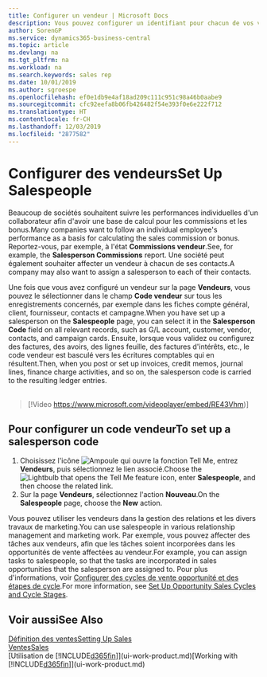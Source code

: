 ```yaml
---
title: Configurer un vendeur | Microsoft Docs
description: Vous pouvez configurer un identifiant pour chacun de vos vendeurs, afin de pouvoir suivre les performances de la personne ou affecter un vendeur à un contact.
author: SorenGP
ms.service: dynamics365-business-central
ms.topic: article
ms.devlang: na
ms.tgt_pltfrm: na
ms.workload: na
ms.search.keywords: sales rep
ms.date: 10/01/2019
ms.author: sgroespe
ms.openlocfilehash: ef0e1db9e4af18ad209c111c951c98a46b0aabe9
ms.sourcegitcommit: cfc92eefa8b06fb426482f54e393f0e6e222f712
ms.translationtype: HT
ms.contentlocale: fr-CH
ms.lasthandoff: 12/03/2019
ms.locfileid: "2877582"
---
```

# <a name="set-up-salespeople"></a><span data-ttu-id="47f38-103">Configurer des vendeurs</span><span class="sxs-lookup"><span data-stu-id="47f38-103">Set Up Salespeople</span></span>
<span data-ttu-id="47f38-104">Beaucoup de sociétés souhaitent suivre les performances individuelles d'un collaborateur afin d'avoir une base de calcul pour les commissions et les bonus.</span><span class="sxs-lookup"><span data-stu-id="47f38-104">Many companies want to follow an individual employee's performance as a basis for calculating the sales commission or bonus.</span></span> <span data-ttu-id="47f38-105">Reportez-vous, par exemple, à l'état **Commissions vendeur**.</span><span class="sxs-lookup"><span data-stu-id="47f38-105">See, for example, the **Salesperson Commissions** report.</span></span> <span data-ttu-id="47f38-106">Une société peut également souhaiter affecter un vendeur à chacun de ses contacts.</span><span class="sxs-lookup"><span data-stu-id="47f38-106">A company may also want to assign a salesperson to each of their contacts.</span></span>

<span data-ttu-id="47f38-107">Une fois que vous avez configuré un vendeur sur la page **Vendeurs**, vous pouvez le sélectionner dans le champ **Code vendeur** sur tous les enregistrements concernés, par exemple dans les fiches compte général, client, fournisseur, contacts et campagne.</span><span class="sxs-lookup"><span data-stu-id="47f38-107">When you have set up a salesperson on the **Salespeople** page, you can select it in the **Salesperson Code** field on all relevant records, such as G/L account, customer, vendor, contacts, and campaign cards.</span></span> <span data-ttu-id="47f38-108">Ensuite, lorsque vous validez ou configurez des factures, des avoirs, des lignes feuille, des factures d'intérêts, etc., le code vendeur est basculé vers les écritures comptables qui en résultent.</span><span class="sxs-lookup"><span data-stu-id="47f38-108">Then, when you post or set up invoices, credit memos, journal lines, finance charge activities, and so on, the salesperson code is carried to the resulting ledger entries.</span></span>
<br><br>  
> [!Video https://www.microsoft.com/videoplayer/embed/RE43Vhm)]

## <a name="to-set-up-a-salesperson-code"></a><span data-ttu-id="47f38-109">Pour configurer un code vendeur</span><span class="sxs-lookup"><span data-stu-id="47f38-109">To set up a salesperson code</span></span>
1. <span data-ttu-id="47f38-110">Choisissez l'icône ![Ampoule qui ouvre la fonction Tell Me](media/ui-search/search_small.png "Dites-moi ce que vous voulez faire"), entrez **Vendeurs**, puis sélectionnez le lien associé.</span><span class="sxs-lookup"><span data-stu-id="47f38-110">Choose the ![Lightbulb that opens the Tell Me feature](media/ui-search/search_small.png "Tell me what you want to do") icon, enter **Salespeople**, and then choose the related link.</span></span>
2. <span data-ttu-id="47f38-111">Sur la page **Vendeurs**, sélectionnez l'action **Nouveau**.</span><span class="sxs-lookup"><span data-stu-id="47f38-111">On the **Salespeople** page, choose the **New** action.</span></span>

<span data-ttu-id="47f38-112">Vous pouvez utiliser les vendeurs dans la gestion des relations et les divers travaux de marketing.</span><span class="sxs-lookup"><span data-stu-id="47f38-112">You can use salespeople in various relationship management and marketing work.</span></span> <span data-ttu-id="47f38-113">Par exemple, vous pouvez affecter des tâches aux vendeurs, afin que les tâches soient incorporées dans les opportunités de vente affectées au vendeur.</span><span class="sxs-lookup"><span data-stu-id="47f38-113">For example, you can assign tasks to salespeople, so that the tasks are incorporated in sales opportunities that the salesperson are assigned to.</span></span> <span data-ttu-id="47f38-114">Pour plus d'informations, voir [Configurer des cycles de vente opportunité et des étapes de cycle](marketing-how-setup-opportunity-sales-cycles-stages.md).</span><span class="sxs-lookup"><span data-stu-id="47f38-114">For more information, see [Set Up Opportunity Sales Cycles and Cycle Stages](marketing-how-setup-opportunity-sales-cycles-stages.md).</span></span>

## <a name="see-also"></a><span data-ttu-id="47f38-115">Voir aussi</span><span class="sxs-lookup"><span data-stu-id="47f38-115">See Also</span></span>
[<span data-ttu-id="47f38-116">Définition des ventes</span><span class="sxs-lookup"><span data-stu-id="47f38-116">Setting Up Sales</span></span>](sales-setup-sales.md)  
[<span data-ttu-id="47f38-117">Ventes</span><span class="sxs-lookup"><span data-stu-id="47f38-117">Sales</span></span>](sales-manage-sales.md)  
<span data-ttu-id="47f38-118">[Utilisation de [!INCLUDE[d365fin](includes/d365fin_md.md)]](ui-work-product.md)</span><span class="sxs-lookup"><span data-stu-id="47f38-118">[Working with [!INCLUDE[d365fin](includes/d365fin_md.md)]](ui-work-product.md)</span></span>  

